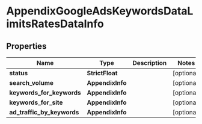 # AppendixGoogleAdsKeywordsDataLimitsRatesDataInfo


## Properties

| Name | Type | Description | Notes |
|------------ | ------------- | ------------- | -------------|
**status** | **StrictFloat** |  |[optional]|
**search_volume** | **AppendixInfo** |  |[optional]|
**keywords_for_keywords** | **AppendixInfo** |  |[optional]|
**keywords_for_site** | **AppendixInfo** |  |[optional]|
**ad_traffic_by_keywords** | **AppendixInfo** |  |[optional]|